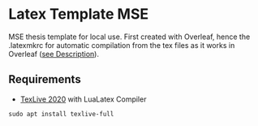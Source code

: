 # Latex Template MSE

MSE thesis template for local use. First created with Overleaf, hence the .latexmkrc for automatic compilation from the tex files as it works in Overleaf ([see Description](https://de.overleaf.com/learn/how-to/How_does_Overleaf_compile_my_project%3F)).

## Requirements

* [TexLive 2020](https://www.tug.org/texlive) with LuaLatex Compiler 

```sudo apt install texlive-full ```

